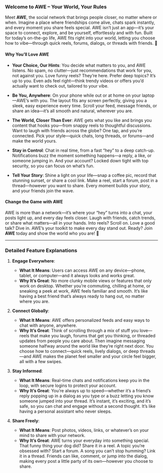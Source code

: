 ### Welcome to **AWE** – Your World, Your Rules

Meet **AWE**, the social network that brings people closer, no matter where or when. Imagine a place where friendships come alive, chats spark instantly, and every moment you share feels special. AWE isn’t just an app—it’s your space to connect, explore, and be yourself, effortlessly and with fun. Built for today’s on-the-go life, AWE fits right into your world, letting you choose how to vibe—through quick reels, forums, dialogs, or threads with friends. 🌟

#### Why You’ll Love AWE

- **Your Choice, Our Hints**:
  You decide what matters to you, and AWE listens. No spam, no clutter—just recommendations that work for you, not against you. Love funny reels? They’re here. Prefer deep topics? It’s up to you. Even ads feel right—think trendy videos or offers you’d actually want to check out, tailored to your vibe.

- **Be You, Anywhere**:
  On your phone while out or at home on your laptop—AWE’s with you. The layout fits any screen perfectly, giving you a sleek, easy experience every time. Scroll your feed, message friends, or share an idea—it’s all smooth and natural, wherever you are.

- **The World, Closer Than Ever**:
  AWE gets what you like and brings you content that hooks you—from snappy reels to thoughtful discussions. Want to laugh with friends across the globe? One tap, and you’re connected. Pick your style—quick chats, long threads, or forums—and make the world yours.

- **Stay in Control**:
  Chat in real time, from a fast “hey” to a deep catch-up. Notifications buzz the moment something happens—a reply, a like, or someone jumping in. And your account? Locked down tight with top security, so you can focus on what’s fun.

- **Tell Your Story**:
  Shine a light on your life—snap a coffee pic, record that stunning sunset, or share a cool link. Make a reel, start a forum, post in a thread—however you want to share. Every moment builds your story, and your friends join the wave.

#### Change the Game with AWE
AWE is more than a network—it’s where your “hey” turns into a chat, your posts light up, and every day feels closer. Laugh with friends, catch trends, or share what matters—all in your hands. Into reels? Scroll on. Love a good talk? Dive in. AWE’s your toolkit to make every day stand out. Ready? Join **AWE** today and show the world who you are! 🚀

---

### Detailed Feature Explanations

1. **Engage Everywhere**:
   - **What It Means**: Users can access AWE on any device—phone, tablet, or computer—and it always looks and works great.
   - **Why It’s Great**: No more clunky mobile views or features that only work on desktop. Whether you’re commuting, chilling at home, or sneaking a peek at work, AWE feels familiar and smooth. It’s like having a best friend that’s always ready to hang out, no matter where you are.

2. **Connect Globally**:
   - **What It Means**: AWE offers personalized feeds and easy ways to chat with anyone, anywhere.
   - **Why It’s Great**: Think of scrolling through a mix of stuff you love—reels that make you laugh, forums that get you thinking, or threaded updates from people you care about. Then imagine messaging someone halfway around the world like they’re right next door. You choose how to connect—quick reels, lively dialogs, or deep threads—and AWE makes the planet feel smaller and your circle feel bigger, all with a few swipes.

3. **Stay Informed**:
   - **What It Means**: Real-time chats and notifications keep you in the loop, with secure logins to protect your account.
   - **Why It’s Great**: You’re always up to speed—whether it’s a friend’s reply popping up in a dialog as you type or a buzz letting you know someone jumped into your thread. It’s instant, it’s exciting, and it’s safe, so you can chat and engage without a second thought. It’s like having a personal assistant who never sleeps.

4. **Share Freely**:
   - **What It Means**: Post photos, videos, links, or whatever’s on your mind to share with your network.
   - **Why It’s Great**: AWE turns your everyday into something special. That funny thing your dog did? Share it in a reel. A topic you’re obsessed with? Start a forum. A song you can’t stop humming? Link it in a thread. Friends can like, comment, or jump into the dialog, making every post a little party of its own—however you choose to share.
